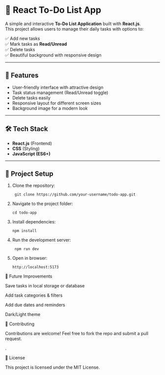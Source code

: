 # 📝 React To-Do List App  

A simple and interactive **To-Do List Application** built with **React.js**.  
This project allows users to manage their daily tasks with options to:  

✅ Add new tasks  
✅ Mark tasks as **Read/Unread**  
✅ Delete tasks  
✅ Beautiful background with responsive design  

---

## 🚀 Features  
- User-friendly interface with attractive design  
- Task status management (Read/Unread toggle)  
- Delete tasks easily  
- Responsive layout for different screen sizes  
- Background image for a modern look  

---

## 🛠️ Tech Stack  
- **React.js** (Frontend)  
- **CSS** (Styling)  
- **JavaScript (ES6+)**  
---

## 📂 Project Setup  

1. Clone the repository:  
   
        git clone https://github.com/your-username/todo-app.git

2. Navigate to the project folder:

       cd todo-app

3. Install dependencies:

       npm install

4. Run the development server:

        npm run dev

5. Open in browser:

       http://localhost:5173



🎯 Future Improvements

Save tasks in local storage or database

Add task categories & filters

Add due dates and reminders

Dark/Light theme



🤝 Contributing

Contributions are welcome! Feel free to fork the repo and submit a pull request.


.

📜 License

This project is licensed under the MIT License.

   
